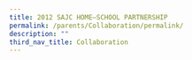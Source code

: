 ```yaml
---
title: 2012 SAJC HOME–SCHOOL PARTNERSHIP
permalink: /parents/Collaboration/permalink/
description: ""
third_nav_title: Collaboration
---
```

